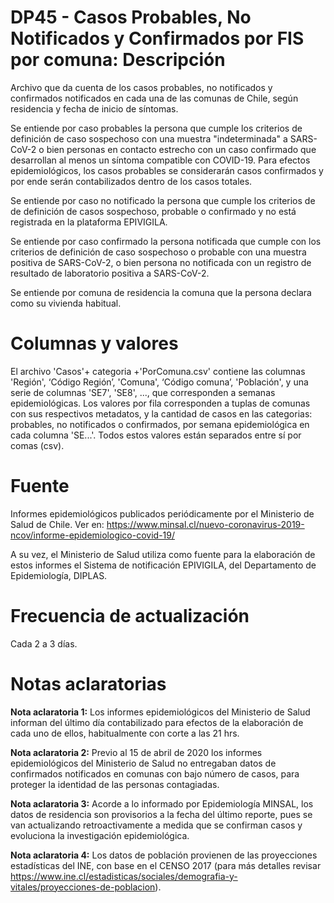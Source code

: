 # DP45 - Casos Probables, No Notificados y Confirmados por FIS por comuna: Descripción
Archivo que da cuenta de los casos probables, no notificados y confirmados notificados en cada una de las comunas de Chile, según residencia y fecha de inicio de síntomas.

Se entiende por caso probables la persona que cumple los criterios de definición de caso sospechoso con una muestra "indeterminada" a SARS-CoV-2 o bien personas en contacto estrecho con un caso confirmado que desarrollan al menos un síntoma compatible con COVID-19. Para efectos epidemiológicos, los casos probables se considerarán casos confirmados y por ende serán contabilizados dentro de los casos totales. 

Se entiende por caso no notificado la persona que cumple los criterios de de definición de casos sospechoso, probable o confirmado y no está registrada en la plataforma EPIVIGILA.

Se entiende por caso confirmado la persona notificada que cumple con los criterios de definición de caso sospechoso o probable con una muestra positiva de SARS-CoV-2, o bien persona no notificada con un registro de resultado de laboratorio positiva a SARS-CoV-2.

Se entiende por comuna de residencia la comuna que la persona declara como su vivienda habitual. 

# Columnas y valores
El archivo 'Casos'+ categoria +'PorComuna.csv' contiene las columnas 'Región', ‘Código Región’, 'Comuna', ‘Código comuna’, 'Población', y una serie de columnas 'SE7', 'SE8', ..., que corresponden a semanas epidemiológicas. Los valores por fila corresponden a tuplas de comunas con sus respectivos metadatos, y la cantidad de casos en las categorias: probables, no notificados o confirmados, por semana epidemiológica en cada columna 'SE...'. Todos estos valores están separados entre sí por comas (csv).

# Fuente
Informes epidemiológicos publicados periódicamente por el Ministerio de Salud de Chile. Ver en:
https://www.minsal.cl/nuevo-coronavirus-2019-ncov/informe-epidemiologico-covid-19/

A su vez, el Ministerio de Salud utiliza como fuente para la elaboración de estos informes el Sistema de notificación EPIVIGILA, del Departamento de Epidemiología, DIPLAS. 

# Frecuencia de actualización

Cada 2 a 3 días.

# Notas aclaratorias

**Nota aclaratoria 1:** Los informes epidemiológicos del Ministerio de Salud informan del último día contabilizado para efectos de la elaboración de cada uno de ellos, habitualmente con corte a las 21 hrs. 

**Nota aclaratoria 2:** Previo al 15 de abril de 2020 los informes epidemiológicos del Ministerio de Salud no entregaban datos de confirmados notificados en comunas con bajo número de casos, para proteger la identidad de las personas contagiadas. 

**Nota aclaratoria 3:** Acorde a lo informado por Epidemiología MINSAL, los datos de residencia son provisorios a la fecha del último reporte, pues se van actualizando retroactivamente a medida que se confirman casos y evoluciona la investigación epidemiológica.

**Nota aclaratoria 4:** Los datos de población provienen de las proyecciones estadísticas del INE, con base en el CENSO 2017 (para más detalles revisar https://www.ine.cl/estadisticas/sociales/demografia-y-vitales/proyecciones-de-poblacion).
